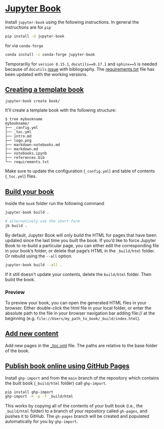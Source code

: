 # [Jupyter Book](https://jupyterbook.org/en/stable/start/overview.html)

Install `jupyter-book` using the following instructions. In general the instructions are for `pip`
```bash
pip install -U jupyter-book
```
for via `conda-forge`
```bash
conda install -c conda-forge jupyter-book
```

Temporariliy for `version 0.15.1`, `docutils==0.17.1` and `sphinx==5` is needed because of `docutils` 
[issue](https://github.com/mcmtroffaes/sphinxcontrib-bibtex/issues/322) with bibliography. 
The [requirements.txt](../requirements.txt) file has been updated with the working versions.

## [Creating a template book](https://jupyterbook.org/en/stable/start/create.html)

```bash
jupyter-book create book/
```

It'll create a template book with the following structure: 
```
$ tree mybookname
mybookname/
├── _config.yml
├── _toc.yml
├── intro.md
├── logo.png
├── markdown-notebooks.md
├── markdown.md
├── notebooks.ipynb
├── references.bib
└── requirements.txt
```

Make sure to update the configuration (`_config.yml`) and table of contents (`_toc.yml`) files. 

## [Build your book](https://jupyterbook.org/en/stable/start/build.html)

Inside the `book` folder run the following command 

```bash
jupyter-book build .

# alternatively use the short form 
jb build .
```

By default, Jupyter Book will only build the HTML for pages that have been updated since the last time you built the book. If you’d like to force Jupyter Book to re-build a particular page, you can either edit the corresponding file in your book’s folder, or delete that page’s HTML in the `_build/html` folder. Or rebuild using the `--all` option. 


```bash
jupyter-book build --all .
```

If it still doesn't update your contents, delete the `build/html` folder. Then build the book. 

### Preview

To preview your book, you can open the generated HTML files in your browser. Either double-click the html file in your local folder, or enter the absolute path to the file in your browser navigation bar adding file:// at the beginning (e.g. `file://Users/my_path_to_book/_build/index.html`).

## [Add new content](https://jupyterbook.org/en/stable/start/new-file.html)

Add new pages in the [_toc.yml](../_toc.yml) file. The paths are relative to the base folder of the book.

## [Publish book online using GitHub Pages](https://jupyterbook.org/en/stable/start/publish.html)

Install `ghp-import` and from the `main` branch of the repository which contains the built book (`_build/html` folder) call `ghp-import`.

```bash
pip install ghp-import
ghp-import -n -p -f _build/html
```

This works by copying all of the contents of your built book (i.e., the `_build/html` folder) to a branch of your repository called `gh-pages`, and pushes it to GitHub. The `gh-pages` branch will be created and populated automatically for you by `ghp-import`.


